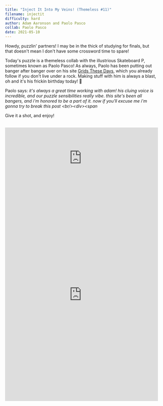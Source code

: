 ```yaml
---
title: "Inject It Into My Veins! (Themeless #11)"
filename: injectit
difficulty: hard
author: Adam Aaronson and Paolo Pasco
collab: Paolo Pasco
date: 2021-05-10
---
```


Howdy, puzzlin' partners! I may be in the thick of studying for finals, but that doesn't mean I don't have some crossword time to spare!

Today's puzzle is a themeless collab with the illustrious Skateboard P, sometimes known as Paolo Pasco! As always, Paolo has been putting out banger after banger over on his site [Grids These Days](http://gridsthesedays.blogspot.com), which you already follow if you don't live under a rock. Making stuff with him is always a blast, oh and it's his frickin birthday today! 🎉

Paolo says: *it's always a great time working with adam! his cluing voice is incredible, and our puzzle sensibilities really vibe. this site's been all bangers, and i'm honored to be a part of it. now if you'll excuse me i'm gonna try to break this post &lt;br/>&lt;div>&lt;span*

Give it a shot, and enjoy!<br/><br/>

<iframe width="100%" height="200px" src="https://www.youtube.com/embed/cVkoKs1Qgig" title="YouTube video player" frameborder="0" allow="accelerometer; autoplay; clipboard-write; encrypted-media; gyroscope; picture-in-picture" allowfullscreen></iframe><br/>

<iframe height="700" width="100%" allowfullscreen="true" style="border:none;width: 100% !important;position: static;display: block !important;margin: 0 !important;"  name="80a395d458cc73db445abfa4d939b092b4a474d001c5431bf80bbf61485a14ea" src="https://amuselabs.com/pmm/crossword?id=76c535cd&set=80a395d458cc73db445abfa4d939b092b4a474d001c5431bf80bbf61485a14ea&embed=1&maxCols=1"></iframe>